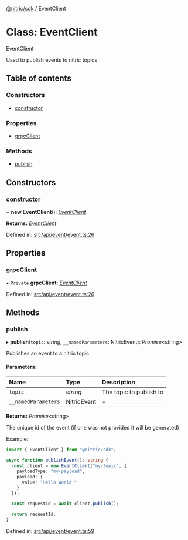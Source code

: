 [@nitric/sdk](../README.md) / EventClient

# Class: EventClient

EventClient

Used to publish events to nitric topics

## Table of contents

### Constructors

- [constructor](eventclient.md#constructor)

### Properties

- [grpcClient](eventclient.md#grpcclient)

### Methods

- [publish](eventclient.md#publish)

## Constructors

### constructor

\+ **new EventClient**(): [*EventClient*](eventclient.md)

**Returns:** [*EventClient*](eventclient.md)

Defined in: [src/api/event/event.ts:26](https://github.com/nitrictech/node-sdk/blob/7bd7506/src/api/event/event.ts#L26)

## Properties

### grpcClient

• `Private` **grpcClient**: [*EventClient*](grpc.event.eventclient.md)

Defined in: [src/api/event/event.ts:26](https://github.com/nitrictech/node-sdk/blob/7bd7506/src/api/event/event.ts#L26)

## Methods

### publish

▸ **publish**(`topic`: *string*, `__namedParameters`: NitricEvent): *Promise*<string\>

Publishes an event to a nitric topic

#### Parameters:

Name | Type | Description |
:------ | :------ | :------ |
`topic` | *string* | The topic to publish to   |
`__namedParameters` | NitricEvent | - |

**Returns:** *Promise*<string\>

The unique id of the event (if one was not provided it will be generated)

Example:
```typescript
import { EventClient } from "@nitric/sdk";

async function publishEvent(): string {
  const client = new EventClient("my-topic", {
    payloadType: "my-payload",
    payload: {
      value: "Hello World!"
    }
  });

  const requestId = await client.publish();

  return requestId;
}
```

Defined in: [src/api/event/event.ts:59](https://github.com/nitrictech/node-sdk/blob/7bd7506/src/api/event/event.ts#L59)
